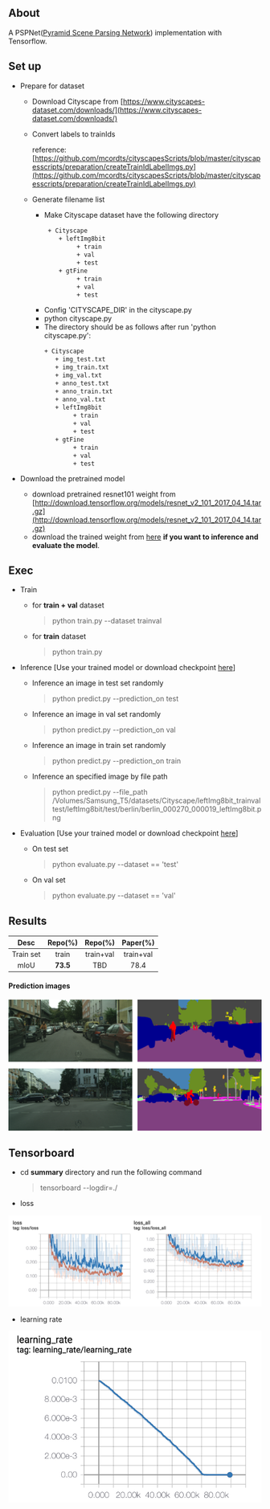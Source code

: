 ## About

A PSPNet([Pyramid Scene Parsing Network](http://openaccess.thecvf.com/content_cvpr_2017/papers/Zhao_Pyramid_Scene_Parsing_CVPR_2017_paper.pdf)) implementation with Tensorflow.

## Set up

+ Prepare for dataset

    + Download Cityscape from [https://www.cityscapes-dataset.com/downloads/](https://www.cityscapes-dataset.com/downloads/)
    
    + Convert labels to trainIds
    
        reference: [https://github.com/mcordts/cityscapesScripts/blob/master/cityscapesscripts/preparation/createTrainIdLabelImgs.py](https://github.com/mcordts/cityscapesScripts/blob/master/cityscapesscripts/preparation/createTrainIdLabelImgs.py)
        
    + Generate filename list

        + Make Cityscape dataset have the following directory
           ```
            + Cityscape	
               + leftImg8bit
                    + train
                    + val
                    + test
               + gtFine	
                    + train
                    + val
                    + test
            ``` 
        + Config 'CITYSCAPE_DIR' in the cityscape.py
        + python cityscape.py 
        + The directory should be as follows after run 'python cityscape.py':
            ```
            + Cityscape
               + img_test.txt	
               + img_train.txt	
               + img_val.txt
               + anno_test.txt
               + anno_train.txt	
               + anno_val.txt	
               + leftImg8bit
                    + train
                    + val
                    + test
               + gtFine	
                    + train
                    + val
                    + test
            ```
    
+ Download the pretrained model
    + download pretrained resnet101 weight from [http://download.tensorflow.org/models/resnet_v2_101_2017_04_14.tar.gz](http://download.tensorflow.org/models/resnet_v2_101_2017_04_14.tar.gz)
    + download the trained weight from [here](https://pan.baidu.com/s/19emHaT8PMoEcDBJoWGYcFQ) **if you want to inference and evaluate the model**.
    

## Exec

+ Train

    + for **train + val** dataset
    
        > python train.py --dataset trainval
        
    + for **train** dataset
     
        > python train.py

+ Inference [Use your trained model or download checkpoint [here](https://pan.baidu.com/s/19emHaT8PMoEcDBJoWGYcFQ)]

    + Inference an image in test set randomly
        
        > python predict.py --prediction_on test
        
    + Inference an image in val set randomly
    
        > python predict.py --prediction_on val
    
    + Inference an image in train set randomly
    
        > python predict.py --prediction_on train
    
    + Inference an specified image by file path
    
        > python predict.py --file_path /Volumes/Samsung_T5/datasets/Cityscape/leftImg8bit_trainvaltest/leftImg8bit/test/berlin/berlin_000270_000019_leftImg8bit.png
        
    
+ Evaluation [Use your trained model or download checkpoint [here](https://pan.baidu.com/s/19emHaT8PMoEcDBJoWGYcFQ)]

    + On test set
    
        > python evaluate.py --dataset == 'test'
        
    + On val set
    
        > python evaluate.py --dataset == 'val'
        


## Results

| Desc | Repo(%) | Repo(%) | Paper(%) |
| :---:| :---: | :----: | :----: |
|Train set| train | train+val | train+val |
|mIoU| **73.5** | TBD | 78.4 |

#### Prediction images

![](./test_results/predictions.png)

## Tensorboard

+ cd **summary** directory and run the following command

    > tensorboard --logdir=./

+ loss

![](./test_results/loss.png)
    
+ learning rate

![](./test_results/lr.png)

